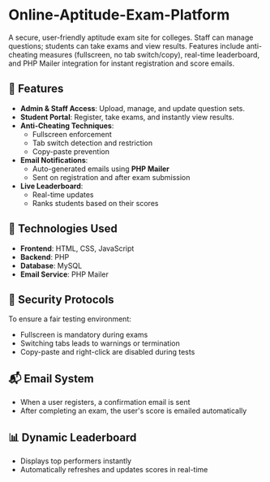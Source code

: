 # Online-Aptitude-Exam-Platform
A secure, user-friendly aptitude exam site for colleges. Staff can manage questions; students can take exams and view results. Features include anti-cheating measures (fullscreen, no tab switch/copy), real-time leaderboard, and PHP Mailer integration for instant registration and score emails.

## 🌟 Features

- **Admin & Staff Access**: Upload, manage, and update question sets.
- **Student Portal**: Register, take exams, and instantly view results.
- **Anti-Cheating Techniques**:
  - Fullscreen enforcement
  - Tab switch detection and restriction
  - Copy-paste prevention
- **Email Notifications**:
  - Auto-generated emails using **PHP Mailer**
  - Sent on registration and after exam submission
- **Live Leaderboard**:
  - Real-time updates
  - Ranks students based on their scores

## 📌 Technologies Used

- **Frontend**: HTML, CSS, JavaScript
- **Backend**: PHP
- **Database**: MySQL
- **Email Service**: PHP Mailer

## 🔐 Security Protocols

To ensure a fair testing environment:
- Fullscreen is mandatory during exams
- Switching tabs leads to warnings or termination
- Copy-paste and right-click are disabled during tests

## 📬 Email System

- When a user registers, a confirmation email is sent
- After completing an exam, the user's score is emailed automatically

## 📊 Dynamic Leaderboard

- Displays top performers instantly
- Automatically refreshes and updates scores in real-time

